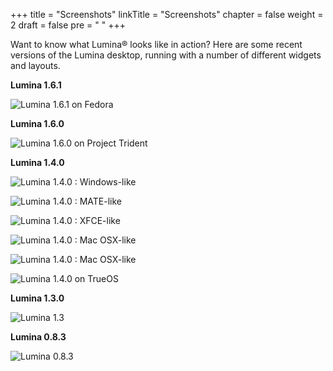 +++
title = "Screenshots"
linkTitle = "Screenshots"
chapter = false
weight = 2
draft = false
pre = "<i class='fa fa-image'></i>	"
+++

Want to know what Lumina® looks like in action? Here are some recent versions of the Lumina desktop, running with a number of different widgets and layouts.


**Lumina 1.6.1** 

![Lumina 1.6.1 on Fedora](/images/lumina-1.6.1.png?width=20pc)

**Lumina 1.6.0** 

![Lumina 1.6.0 on Project Trident](/images/lumina-1.6.0.png?width=20pc)

**Lumina 1.4.0** 

![Lumina 1.4.0 : Windows-like](/images/1.4.0/desktop-1.png?width=20pc)

![Lumina 1.4.0 : MATE-like](/images/1.4.0/desktop-2.png?width=20pc)

![Lumina 1.4.0 : XFCE-like](/images/1.4.0/desktop-3.png?width=20pc)

![Lumina 1.4.0 : Mac OSX-like](/images/1.4.0/desktop-4.png?width=20pc)

![Lumina 1.4.0 : Mac OSX-like](/images/1.4.0/desktop-5.png?width=20pc)

![Lumina 1.4.0 on TrueOS](/images/1.4.0/lumins-trueos.png?width=20pc)

**Lumina 1.3.0** 

![Lumina 1.3](/images/lumina1.3-2.png?width=20pc)

**Lumina 0.8.3** 

![Lumina 0.8.3](/images/Lumina-0.8.3.png?width=20pc)
